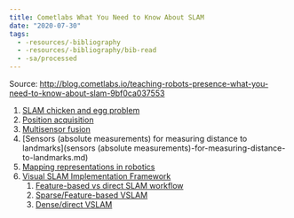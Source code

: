 ```yaml
---
title: Cometlabs What You Need to Know About SLAM
date: "2020-07-30"
tags:
  - -resources/-bibliography
  - -resources/-bibliography/bib-read
  - -sa/processed
---
```


Source: <http://blog.cometlabs.io/teaching-robots-presence-what-you-need-to-know-about-slam-9bf0ca037553>

1.  [SLAM chicken and egg problem](slam-chicken-and-egg-problem.md)
2.  [Position acquisition](http://www.evernote.com/shard/s484/nl/217355218/18e1550e-b614-d43b-a7ea-766ce01cbb43?title=Position%20acquisition)
3.  [Multisensor fusion](multisensor-fusion.md)
4.  [Sensors (absolute measurements) for measuring distance to landmarks](sensors (absolute measurements)-for-measuring-distance-to-landmarks.md)
5.  [Mapping representations in robotics](mapping-representations-in-robotics.md)
6.  [Visual SLAM Implementation Framework](visual-slam-implementation-framework.md)
    1.  [Feature-based vs direct SLAM workflow](feature-based-vs-direct-slam-workflow.md)
    2.  [Sparse/Feature-based VSLAM](sparse_feature-based-vslam.md)
    3.  [Dense/direct VSLAM](dense_direct-vslam.md)

